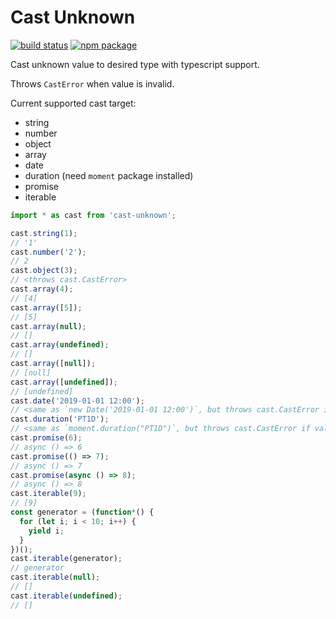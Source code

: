 # Cast Unknown

[![build status](https://github.com/NateScarlet/cast-unknown/workflows/Node%20CI/badge.svg)](https://github.com/NateScarlet/cast-unknown/actions)
[![npm package](https://img.shields.io/npm/v/cast-unknown)](https://www.npmjs.com/package/cast-unknown)

Cast unknown value to desired type with typescript support.

Throws `CastError` when value is invalid.

Current supported cast target:

- string
- number
- object
- array
- date
- duration (need `moment` package installed)
- promise
- iterable

```javascript
import * as cast from 'cast-unknown';

cast.string(1);
// '1'
cast.number('2');
// 2
cast.object(3);
// <throws cast.CastError>
cast.array(4);
// [4]
cast.array([5]);
// [5]
cast.array(null);
// []
cast.array(undefined);
// []
cast.array([null]);
// [null]
cast.array([undefined]);
// [undefined]
cast.date('2019-01-01 12:00');
// <same as `new Date('2019-01-01 12:00')`, but throws cast.CastError if value invalid>
cast.duration('PT1D');
// <same as `moment.duration("PT1D")`, but throws cast.CastError if value invalid>
cast.promise(6);
// async () => 6
cast.promise(() => 7);
// async () => 7
cast.promise(async () => 8);
// async () => 8
cast.iterable(9);
// [9]
const generator = (function*() {
  for (let i; i < 10; i++) {
    yield i;
  }
})();
cast.iterable(generator);
// generator
cast.iterable(null);
// []
cast.iterable(undefined);
// []
```
